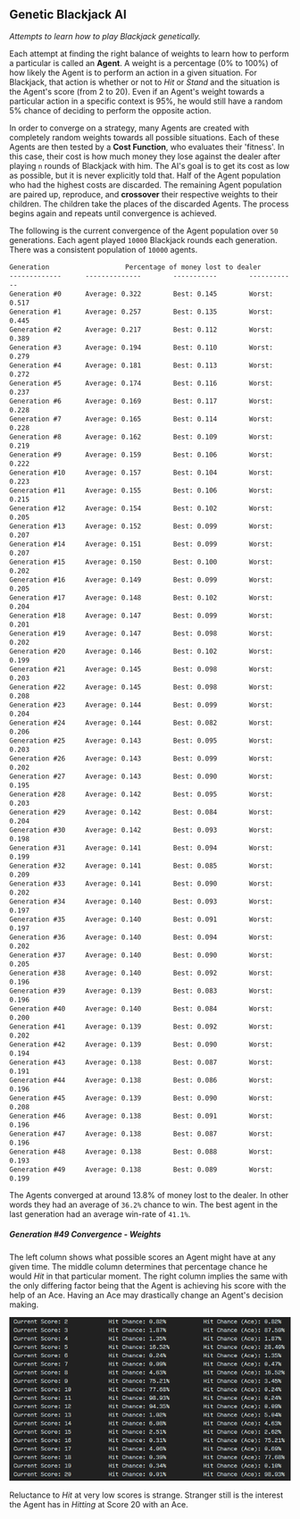 ## Genetic Blackjack AI

_Attempts to learn how to play Blackjack genetically._

Each attempt at finding the right balance of weights to learn how to perform a particular is called an **Agent**. A weight is a percentage (0% to 100%) of how likely the Agent is to perform an action in a given situation. For Blackjack, that action is whether or not to *Hit* or *Stand* and the situation is the Agent's score (from 2 to 20). Even if an Agent's weight towards a particular action in a specific context is 95%, he would still have a random 5% chance of deciding to perform the opposite action.

In order to converge on a strategy, many Agents are created with completely random weights towards all possible situations. Each of these Agents are then tested by a **Cost Function**, who evaluates their 'fitness'. In this case, their cost is how much money they lose against the dealer after playing `n` rounds of Blackjack with him. The AI's goal is to get its cost as low as possible, but it is never explicitly told that. Half of the Agent population who had the highest costs are discarded. The remaining Agent population are paired up, reproduce, and **crossover** their respective weights to their children. The children take the places of the discarded Agents. The process begins again and repeats until convergence is achieved.
        
The following is the current convergence of the Agent population over `50` generations.
Each agent played `10000` Blackjack rounds each generation. There was a consistent population of `10000` agents.


```
Generation                   Percentage of money lost to dealer
-------------      --------------        -----------        ------------
Generation #0      Average: 0.322        Best: 0.145        Worst: 0.517     
Generation #1      Average: 0.257        Best: 0.135        Worst: 0.445     
Generation #2      Average: 0.217        Best: 0.112        Worst: 0.389     
Generation #3      Average: 0.194        Best: 0.110        Worst: 0.279     
Generation #4      Average: 0.181        Best: 0.113        Worst: 0.272     
Generation #5      Average: 0.174        Best: 0.116        Worst: 0.237     
Generation #6      Average: 0.169        Best: 0.117        Worst: 0.228     
Generation #7      Average: 0.165        Best: 0.114        Worst: 0.228     
Generation #8      Average: 0.162        Best: 0.109        Worst: 0.219     
Generation #9      Average: 0.159        Best: 0.106        Worst: 0.222     
Generation #10     Average: 0.157        Best: 0.104        Worst: 0.223     
Generation #11     Average: 0.155        Best: 0.106        Worst: 0.215     
Generation #12     Average: 0.154        Best: 0.102        Worst: 0.205     
Generation #13     Average: 0.152        Best: 0.099        Worst: 0.207     
Generation #14     Average: 0.151        Best: 0.099        Worst: 0.207     
Generation #15     Average: 0.150        Best: 0.100        Worst: 0.202     
Generation #16     Average: 0.149        Best: 0.099        Worst: 0.205     
Generation #17     Average: 0.148        Best: 0.102        Worst: 0.204     
Generation #18     Average: 0.147        Best: 0.099        Worst: 0.201     
Generation #19     Average: 0.147        Best: 0.098        Worst: 0.202     
Generation #20     Average: 0.146        Best: 0.102        Worst: 0.199     
Generation #21     Average: 0.145        Best: 0.098        Worst: 0.203     
Generation #22     Average: 0.145        Best: 0.098        Worst: 0.208     
Generation #23     Average: 0.144        Best: 0.099        Worst: 0.204     
Generation #24     Average: 0.144        Best: 0.082        Worst: 0.206     
Generation #25     Average: 0.143        Best: 0.095        Worst: 0.203     
Generation #26     Average: 0.143        Best: 0.099        Worst: 0.202     
Generation #27     Average: 0.143        Best: 0.090        Worst: 0.195     
Generation #28     Average: 0.142        Best: 0.095        Worst: 0.203     
Generation #29     Average: 0.142        Best: 0.084        Worst: 0.204     
Generation #30     Average: 0.142        Best: 0.093        Worst: 0.198     
Generation #31     Average: 0.141        Best: 0.094        Worst: 0.199     
Generation #32     Average: 0.141        Best: 0.085        Worst: 0.209     
Generation #33     Average: 0.141        Best: 0.090        Worst: 0.202     
Generation #34     Average: 0.140        Best: 0.093        Worst: 0.197     
Generation #35     Average: 0.140        Best: 0.091        Worst: 0.197     
Generation #36     Average: 0.140        Best: 0.094        Worst: 0.202     
Generation #37     Average: 0.140        Best: 0.090        Worst: 0.205     
Generation #38     Average: 0.140        Best: 0.092        Worst: 0.196     
Generation #39     Average: 0.139        Best: 0.083        Worst: 0.196     
Generation #40     Average: 0.140        Best: 0.084        Worst: 0.200     
Generation #41     Average: 0.139        Best: 0.092        Worst: 0.202     
Generation #42     Average: 0.139        Best: 0.090        Worst: 0.194     
Generation #43     Average: 0.138        Best: 0.087        Worst: 0.191     
Generation #44     Average: 0.138        Best: 0.086        Worst: 0.196     
Generation #45     Average: 0.139        Best: 0.090        Worst: 0.208     
Generation #46     Average: 0.138        Best: 0.091        Worst: 0.196     
Generation #47     Average: 0.138        Best: 0.087        Worst: 0.196     
Generation #48     Average: 0.138        Best: 0.088        Worst: 0.193     
Generation #49     Average: 0.138        Best: 0.089        Worst: 0.199
```

The Agents converged at around 13.8% of money lost to the dealer. In other words they had an average of `36.2%` chance to win. The best agent in the last generation had an average win-rate of `41.1%`.

##### Generation #49 Convergence - Weights

The left column shows what possible scores an Agent might have at any given time. The middle column determines that percentage chance he would *Hit* in that particular moment. The right column implies the same with the only differing factor being that the Agent is achieving his score with the help of an Ace. Having an Ace may drastically change an Agent's decision making.

![Convergence Patten](./res/convergence.png)

Reluctance to *Hit* at very low scores is strange. Stranger still is the interest the Agent has in *Hitting* at Score 20 with an Ace.